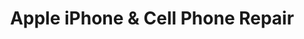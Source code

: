 ---
title: "Apple iPhone & Cell Phone Repair"
url: /matthews/apple-iphone-and-cell-phone-repair/
shop: shop
---